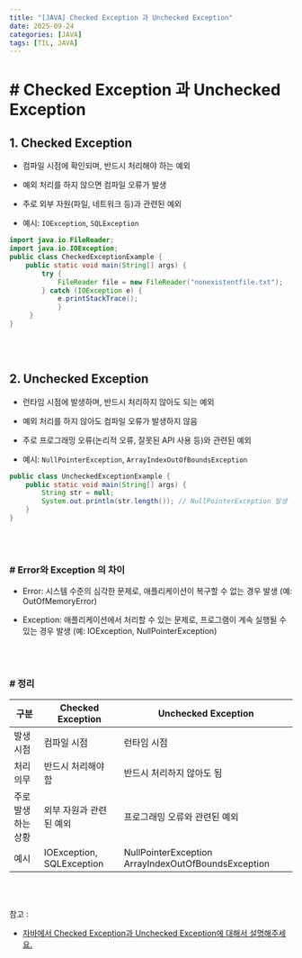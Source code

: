 ```yaml
---
title: "[JAVA] Checked Exception 과 Unchecked Exception"
date: 2025-09-24
categories: [JAVA]
tags: [TIL, JAVA]
---
```


# # Checked Exception 과 Unchecked Exception

## 1. Checked Exception

- 컴파일 시점에 확인되며, 반드시 처리해야 하는 예외

- 예외 처리를 하지 않으면 컴파일 오류가 발생

- 주로 외부 자원(파일, 네트워크 등)과 관련된 예외

- 예시: `IOException`, `SQLException`

```java
import java.io.FileReader;
import java.io.IOException;
public class CheckedExceptionExample {
    public static void main(String[] args) {
        try {
            FileReader file = new FileReader("nonexistentfile.txt");
        } catch (IOException e) {
            e.printStackTrace();
            }
     }
}
```

<br /><br />

## 2. Unchecked Exception

- 런타임 시점에 발생하며, 반드시 처리하지 않아도 되는 예외

- 예외 처리를 하지 않아도 컴파일 오류가 발생하지 않음

- 주로 프로그래밍 오류(논리적 오류, 잘못된 API 사용 등)와 관련된 예외

- 예시: `NullPointerException`, `ArrayIndexOutOfBoundsException`

```java
public class UncheckedExceptionExample {
    public static void main(String[] args) {
        String str = null;
        System.out.println(str.length()); // NullPointerException 발생
    }
}
```

<br /><br />

### # Error와 Exception 의 차이

- Error: 시스템 수준의 심각한 문제로, 애플리케이션이 복구할 수 없는 경우 발생 (예: OutOfMemoryError)

- Exception: 애플리케이션에서 처리할 수 있는 문제로, 프로그램이 계속 실행될 수 있는 경우 발생 (예: IOException, NullPointerException)

<br /><br />

### # 정리

| 구분   | Checked Exception | Unchecked Exception   |
|---------|------------|----------------|
| 발생 시점 | 컴파일 시점 | 런타임 시점 |
| 처리 의무 | 반드시 처리해야 함 | 반드시 처리하지 않아도 됨 |
| 주로 발생하는 상황 | 외부 자원과 관련된 예외 | 프로그래밍 오류와 관련된 예외 |
| 예시 | IOException, SQLException | NullPointerException ArrayIndexOutOfBoundsException |


<br /><br />

참고 : 
- [자바에서 Checked Exception과 Unchecked Exception에 대해서 설명해주세요.](https://www.maeil-mail.kr/question/50)